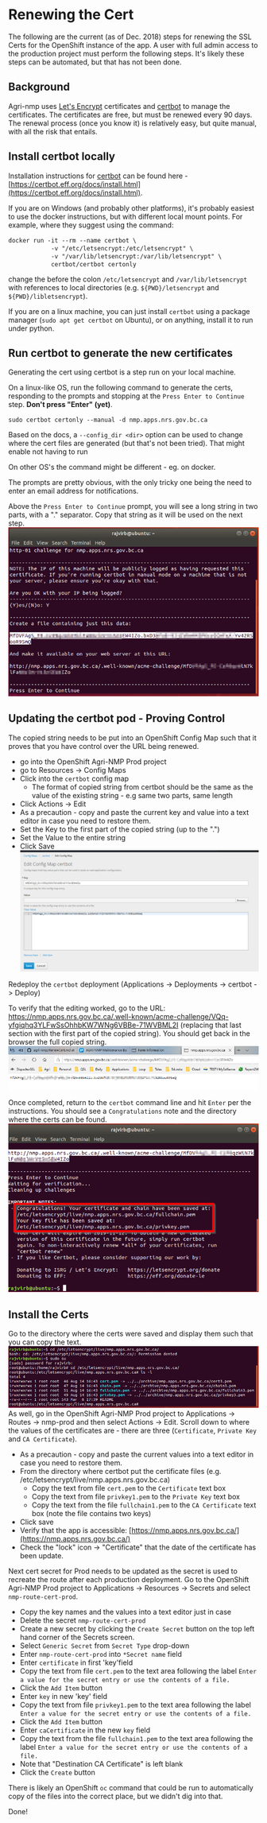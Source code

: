 # Renewing the Cert

The following are the current (as of Dec. 2018) steps for renewing the SSL Certs for the OpenShift instance of the app. A user with full admin access to the production project must perform the following steps.  It's likely these steps can be automated, but that has not been done.

## Background

Agri-nmp uses [Let's Encrypt](https://letsencrypt.org/) certificates and [certbot](https://certbot.eff.org) to manage the certificates.  The certificates are free, but must be renewed every 90 days.  The renewal process (once you know it) is relatively easy, but quite manual, with all the risk that entails.

## Install certbot locally

Installation instructions for [certbot](https://certbot.eff.org) can be found here - [https://certbot.eff.org/docs/install.html](https://certbot.eff.org/docs/install.html). 

If you are on Windows (and probably other platforms), it's probably easiest to use the docker instructions, but with different local mount points. For example, where they suggest using the command:

```
docker run -it --rm --name certbot \
            -v "/etc/letsencrypt:/etc/letsencrypt" \
            -v "/var/lib/letsencrypt:/var/lib/letsencrypt" \
            certbot/certbot certonly
```

change the before the colon `/etc/letsencrypt` and `/var/lib/letsencrypt` with references to local directories (e.g. `${PWD}/letsencrypt` and `${PWD}/libletsencrypt`).

If you are on a linux machine, you can just install `certbot` using a package manager (`sudo apt get certbot` on Ubuntu), or on anything, install it to run under python.

## Run certbot to generate the new certificates

Generating the cert using certbot is a step run on your local machine.

On a linux-like OS, run the following command to generate the certs, responding to the prompts and stopping at the `Press Enter to Continue` step.  **Don't press "Enter" (yet)**.

```
sudo certbot certonly --manual -d nmp.apps.nrs.gov.bc.ca
```

Based on the docs, a `--config_dir <dir>` option can be used to change where the cert files are generated (but that's not been tried). That might enable not having to run 

On other OS's the command might be different - eg. on docker.

The prompts are pretty obvious, with the only tricky one being the need to enter an email address for notifications.

Above the `Press Enter to Continue` prompt, you will see a long string in two parts, with a "." separator.  Copy that string as it will be used on the next step.
![cerbotscreen1](/screenshots/certbotscreen1.png)

## Updating the certbot pod - Proving Control

The copied string needs to be put into an OpenShift Config Map such that it proves that you have control over the URL being renewed.

- go into the OpenShift Agri-NMP Prod project
- go to Resources -> Config Maps
- Click into the `certbot` config map
  - The format of copied string from certbot should be the same as the value of the existing string - e.g same two parts, same length
- Click Actions -> Edit
- As a precaution - copy and paste the current key and value into a text editor in case you need to restore them.
- Set the Key to the first part of the copied string (up to the ".")
- Set the Value to the entire string
- Click Save
![cerbotscreen1](/screenshots/configmap.png)

Redeploy the `certbot` deployment (Applications -> Deployments -> certbot -> Deploy)

To verify that the editing worked, go to the URL: https://nmp.apps.nrs.gov.bc.ca/.well-known/acme-challenge/VQq-yfgiqhq3YLFwSsOhhbKW7WNg6VBBe-71WVBML2I (replacing that last section with the first part of the copied string). You should get back in the browser the full copied string.
![Browser](/screenshots/browser.png)

Once completed, return to the `certbot` command line and hit `Enter` per the instructions.  You should see a `Congratulations` note and the directory where the certs can be found.
![cerbotscreen1](/screenshots/certbotscreen2.png)

## Install the Certs

Go to the directory where the certs were saved and display them such that you can copy the text.  
![cerbotscreen1](/screenshots/certbotscreen3.png)
As well, go in the OpenShift Agri-NMP Prod project to Applications -> Routes -> nmp-prod and then select Actions -> Edit.  Scroll down to where the values of the certificates are - there are three (`Certificate`, `Private Key` and `CA Certificate`).

- As a precaution - copy and paste the current values into a text editor in case you need to restore them.
- From the directory where certbot put the certificate files (e.g. /etc/letsencrypt/live/nmp.apps.nrs.gov.bc.ca)
  - Copy the text from file `cert.pem` to the `Certificate` text box
  - Copy the text from file `privkey1.pem` to the `Private Key` text box
  - Copy the text from the file `fullchain1.pem` to the `CA Certificate` text box (note the file contains two keys)
- Click save
- Verify that the app is accessible: [https://nmp.apps.nrs.gov.bc.ca/](https://nmp.apps.nrs.gov.bc.ca/)
- Check the "lock" icon -> "Certificate" that the date of the certificate has been update.


Next cert secret for Prod needs to be updated as the secret is used to recreate the route after each production deployment.  Go to the OpenShift Agri-NMP Prod project to Applications -> Resources -> Secrets and select `nmp-route-cert-prod`.  

- Copy the key names and the values into a text editor just in case
- Delete the secret `nmp-route-cert-prod`
- Create a new secret by clicking the `Create Secret` button on the top left hand corner of the Secrets screen.
- Select `Generic Secret` from `Secret Type` drop-down
- Enter `nmp-route-cert-prod` into `*Secret name` field
- Enter `certificate` in first 'key'field
- Copy the text from file `cert.pem` to the text area following the label `Enter a value for the secret entry or use the contents of a file.`
- Click the `Add Item` button
- Enter `key` in new 'key' field
- Copy the text from file `privkey1.pem` to the text area following the label `Enter a value for the secret entry or use the contents of a file.`
- Click the `Add Item` button
- Enter `caCertificate` in the new `key` field
- Copy the text from the file `fullchain1.pem` to the text area following the label `Enter a value for the secret entry or use the contents of a file.`
- Note that "Destination CA Certificate" is left blank
- Click the `Create` button
  

There is likely an OpenShift `oc` command that could be run to automatically copy of the files into the correct place, but we didn't dig into that.

Done!